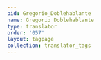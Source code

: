 ```yaml
---
pid: Gregorio_Doblehablante
name: Gregorio Doblehablante
type: translator
order: '057'
layout: tagpage
collection: translator_tags
---
```

